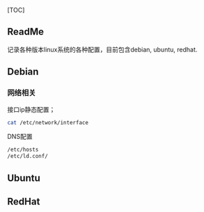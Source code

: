 [TOC]



## ReadMe

记录各种版本linux系统的各种配置，目前包含debian, ubuntu, redhat.



## Debian

### 网络相关

接口ip静态配置；

```bash
cat /etc/network/interface
```



DNS配置

```bash
/etc/hosts
/etc/ld.conf/
```





## Ubuntu



## RedHat

